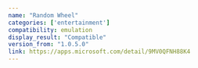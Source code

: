 ```yaml
---
name: "Random Wheel"
categories: ['entertainment']
compatibility: emulation
display_result: "Compatible"
version_from: "1.0.5.0"
link: https://apps.microsoft.com/detail/9MV0QFNH88K4
---
```

